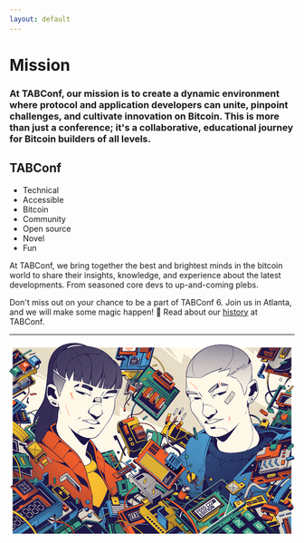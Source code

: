 ```yaml
---
layout: default
---
```


# Mission

### At TABConf, our mission is to create a dynamic environment where protocol and application developers can unite, pinpoint challenges, and cultivate innovation on Bitcoin. This is more than just a conference; it's a collaborative, educational journey for Bitcoin builders of all levels. 

## TABConf 
- Technical
- Accessible 
- Bitcoin
- Community
- Open source
- Novel
- Fun

At TABConf, we bring together the best and brightest minds in the bitcoin world to share their insights, knowledge, and experience about the latest developments. From seasoned core devs to up-and-coming plebs.

Don't miss out on your chance to be a part of TABConf 6. Join us in Atlanta, and we will make some magic happen! 🤘
Read about our [history](./history.md) at TABConf. 

*** 

<a><img src="assets/img/nogood/stickers/NG_TABConf_FullColor_OffWhite.png"></a>
